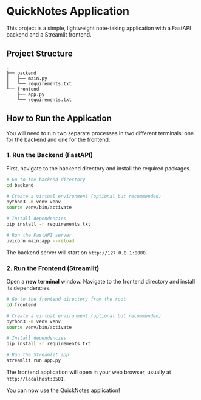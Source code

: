 # QuickNotes Application

This project is a simple, lightweight note-taking application with a FastAPI backend and a Streamlit frontend.

## Project Structure
```
.
├── backend
│   ├── main.py
│   └── requirements.txt
└── frontend
    ├── app.py
    └── requirements.txt
```

## How to Run the Application

You will need to run two separate processes in two different terminals: one for the backend and one for the frontend.

### 1. Run the Backend (FastAPI)

First, navigate to the backend directory and install the required packages.

```bash
# Go to the backend directory
cd backend

# Create a virtual environment (optional but recommended)
python3 -m venv venv
source venv/bin/activate

# Install dependencies
pip install -r requirements.txt

# Run the FastAPI server
uvicorn main:app --reload
```
The backend server will start on `http://127.0.0.1:8000`.

### 2. Run the Frontend (Streamlit)

Open a **new terminal** window. Navigate to the frontend directory and install its dependencies.

```bash
# Go to the frontend directory from the root
cd frontend

# Create a virtual environment (optional but recommended)
python3 -m venv venv
source venv/bin/activate

# Install dependencies
pip install -r requirements.txt

# Run the Streamlit app
streamlit run app.py
```
The frontend application will open in your web browser, usually at `http://localhost:8501`.

You can now use the QuickNotes application! 